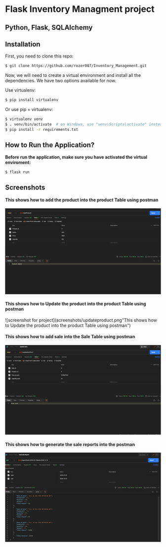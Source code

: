 # Flask Inventory Managment project

## Python, Flask, SQLAlchemy

## Installation

First, you need to clone this repo:

```bash
$ git clone https://github.com/rozer007/Inventory_Management.git
```

Now, we will need to create a virtual environment and install all the dependencies. We have two options available for now.

Use virtualenv:

```bash
$ pip install virtualenv
```

Or use pip + virtualenv:

```bash
$ virtualenv venv
$ . venv/bin/activate  # on Windows, use "venv\Scripts\activate" instead
$ pip install -r requirements.txt
```

## How to Run the Application?

**Before run the application, make sure you have activated the virtual enviroment:**

```bash
$ flask run
```

## Screenshots

#### This shows how to add the product into the product Table using postman

![screenshot for project](screenshots/Addproduct.png "This shows how to add the product into the product Table using postman")

#### This shows how to Update the product into the product Table using postman

![screenshot for project](screenshots/updateproduct.png"This shows how to Update the product into the product Table using postman")

#### This shows how to add sale into the Sale Table using postman

![screenshot for project](screenshots/Updatesale.png "This shows how to add sale into the Sale Table using postman")

#### This shows how to generate the sale reports into the postman

![screenshot for project](screenshots/Reportgenerate.png "This shows how to generate the sale reports into the postma")
